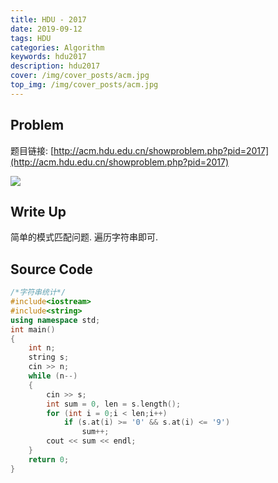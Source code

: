 ```yaml
---
title: HDU - 2017
date: 2019-09-12
tags: HDU
categories: Algorithm
keywords: hdu2017
description: hdu2017
cover: /img/cover_posts/acm.jpg
top_img: /img/cover_posts/acm.jpg
---
```

## Problem

题目链接: [http://acm.hdu.edu.cn/showproblem.php?pid=2017](http://acm.hdu.edu.cn/showproblem.php?pid=2017)

![](/img/img_posts/hdu2017.png)

## Write Up

简单的模式匹配问题.
遍历字符串即可.

## Source Code

``` c++
/*字符串统计*/
#include<iostream>
#include<string>
using namespace std;
int main()
{
	int n;
	string s;
	cin >> n;
	while (n--)
	{
		cin >> s;
		int sum = 0, len = s.length();
		for (int i = 0;i < len;i++)
			if (s.at(i) >= '0' && s.at(i) <= '9')
				sum++;
		cout << sum << endl;
	}
	return 0;
}
```
